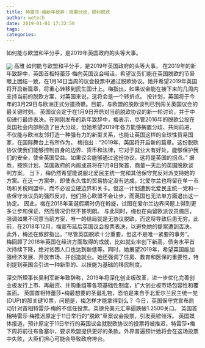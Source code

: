 ```yaml
---
title: 特雷莎·梅新年致辞：搁置分歧，顺利脱欧
author: wetech
date: 2019-01-01 17:32:50
tags: 
categories: 
---
```

如何能与欧盟和平分手，是2019年英国政府的头等大事。
<!-- more -->
<img align="center" border="0" src="https://imgcdn.yicai.com/uppics/images/2019/01/a9d03c9f7019a4982acca8826705c87b.jpg" />
高雅
如何能与欧盟和平分手，是2019年英国政府的头等大事。
在2019年的新年致辞中，英国首相特蕾莎·梅向英国议会喊话，希望议员们能在英国脱欧的节骨眼上团结一致，在1月14日当周的议会投票中通过脱欧协议。她并希望2019年英国将开启新篇章，将重心转移到民生国计上。梅指出，如果议会能在接下来的几周内支持当前的脱欧方案，对英国来说，这将会是一个转折点。
按计划，英国将于今年的3月29日与欧洲正式分道扬镳。目前，与欧盟的脱欧谈判已到闯关英国议会的最关键时刻。
英国议会定于在1月9日开启对当前脱欧协议的新一轮讨论，并于中旬进行最终表决。在刚刚发布的新年致辞中，梅表示，尽管2016年的脱欧公投在英国社会内部制造了巨大分歧，但她希望2019年各方能够搁置分歧、共同前进，不仅能与欧洲友邻打造一种强有力的新型关系，也能让英国这样的全球性贸易国家，在国际舞台上有所作为。
梅指出：“2019年，英国将开启新的篇章。这份脱欧协议使我们能够控制自身的边界、货币和法律，它对于就业大有好处，能够保护我们的安全，使全英国受益。如果议会能够通过这份协议，这将是英国的拐点。”
据悉，按照计划，英国政府的内阁成员将在1月8日聚首，商量一天后的英国脱欧谈判方案。
当下，梅仍然希望能说服北爱民主统一党和其他保守党反对派支持她的方案。在这一方案中，即使永久性的贸易协定没有达成，北爱尔兰也将留在单一市场和关税同盟中，而不必设立硬边界和关卡。但这一计划遭到北爱民主统一党和一些保守派议员的强烈反对，他们担心欧盟不会让步，而英国也无法单方面退出这一协定。
因此，梅在2018年圣诞假期时仍在斡旋，试图在爱尔兰边界问题上得到更多让步和保证，然而情况仍然不甚明朗。
与此同时，梅也在向留欧派议员施压，强调如果不同意当前方案，唯一的结局就是无协议脱欧，而这将导致后患无穷。此前，在2018年12月，梅宣布延后英国议会投票表决，以避免她的提案遭到否决。
此外，梅还在致辞指出，“尽管英国脱欧十分重要，但这不是唯一紧要的事务”。
梅回顾了2018年英国在经济方面取得的成就，比如就业率创下新高，债务水平首次持续下降，绝对贫困人口也达到新低等。同时，她展望2019年，希望英国能加强经济发展、开放市场、并创造就业。她还强调了住房、教育和医保的重要性，特别提到英国会引进一种新型的、以技能为基础的移民制度。
 
 
 
深交所理事长吴利军新年致辞称，2019年将深化创业板改革，进一步优化完善创业板发行上市、再融资、并购重组等各项基础性制度，扩大创业板市场包容性和覆盖面。
英国首相特蕾莎•梅最想要的圣诞礼物，恐怕是来自于北爱尔兰民主统一党(DUP)的那关键10票，问题是，梅怎样才能拿得到么？
今日，英国保守党宣布启动针对首相特雷莎·梅的不信任投票。英镑兑美元汇率逼跌破1.2500关口。
英国首相特雷莎·梅推迟原定于11日举行的“脱欧”草案议会投票，引发英镑倾泻。
英国媒体报道，预计原定于11日举行的英国议会就脱欧协议的投票将被推迟，特雷莎•梅下周将前往布鲁塞尔，要求欧盟提供更好的条款。外界普遍预计她将会在这场投票中失败，大臣们担心可能会导致政府垮台。
